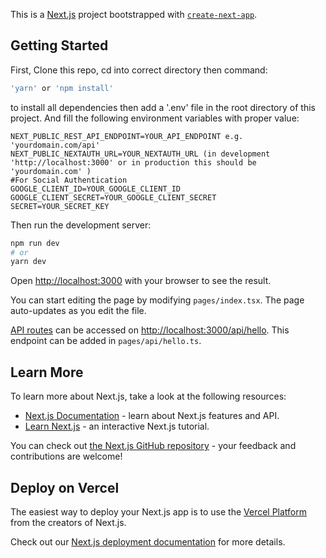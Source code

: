 This is a [Next.js](https://nextjs.org/) project bootstrapped with [`create-next-app`](https://github.com/vercel/next.js/tree/canary/packages/create-next-app).

## Getting Started

First, Clone this repo, cd into correct directory then command:
```bash
'yarn' or 'npm install' 
```
to install all dependencies then add a '.env' file in the root directory of this project.
And fill the following environment variables with proper value:

```.env
NEXT_PUBLIC_REST_API_ENDPOINT=YOUR_API_ENDPOINT e.g. 'yourdomain.com/api'
NEXT_PUBLIC_NEXTAUTH_URL=YOUR_NEXTAUTH_URL (in development 'http://localhost:3000' or in production this should be 'yourdomain.com' )
#For Social Authentication
GOOGLE_CLIENT_ID=YOUR_GOOGLE_CLIENT_ID
GOOGLE_CLIENT_SECRET=YOUR_GOOGLE_CLIENT_SECRET
SECRET=YOUR_SECRET_KEY 
```
Then run the development server:

```bash
npm run dev
# or
yarn dev
```

Open [http://localhost:3000](http://localhost:3000) with your browser to see the result.

You can start editing the page by modifying `pages/index.tsx`. The page auto-updates as you edit the file.

[API routes](https://nextjs.org/docs/api-routes/introduction) can be accessed on [http://localhost:3000/api/hello](http://localhost:3000/api/hello). This endpoint can be added in `pages/api/hello.ts`.

## Learn More

To learn more about Next.js, take a look at the following resources:

- [Next.js Documentation](https://nextjs.org/docs) - learn about Next.js features and API.
- [Learn Next.js](https://nextjs.org/learn) - an interactive Next.js tutorial.

You can check out [the Next.js GitHub repository](https://github.com/vercel/next.js/) - your feedback and contributions are welcome!

## Deploy on Vercel

The easiest way to deploy your Next.js app is to use the [Vercel Platform](https://vercel.com/new?utm_medium=default-template&filter=next.js&utm_source=create-next-app&utm_campaign=create-next-app-readme) from the creators of Next.js.

Check out our [Next.js deployment documentation](https://nextjs.org/docs/deployment) for more details.
